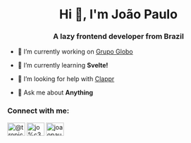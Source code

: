 <h1 align="center">Hi 👋, I'm João Paulo</h1>
<h3 align="center">A lazy frontend developer from Brazil</h3>

- 🔭 I’m currently working on [Grupo Globo](https://talentos.globo.com/)

- 🌱 I’m currently learning **Svelte!**

- 🤝 I’m looking for help with [Clappr](https://github.com/clappr/clappr)

- 💬 Ask me about **Anything**

<p align="left">
<h3 align="left">Connect with me:</h3>
<a href="https://twitter.com/@tropical_dev" target="blank"><img align="center" src="https://cdn.jsdelivr.net/npm/simple-icons@3.0.1/icons/twitter.svg" alt="@tropical_dev" height="30" width="40" /></a>
<a href="https://linkedin.com/in/jo%c3%a3o-paulo-da-silva-vieira-112269126/" target="blank"><img align="center" src="https://cdn.jsdelivr.net/npm/simple-icons@3.0.1/icons/linkedin.svg" alt="jo%c3%a3o-paulo-da-silva-vieira-112269126/" height="30" width="40" /></a>
<a href="https://instagram.com/joaopaulo.vieira.90" target="blank"><img align="center" src="https://cdn.jsdelivr.net/npm/simple-icons@3.0.1/icons/instagram.svg" alt="joaopaulo.vieira.90" height="30" width="40" /></a>
</p>
